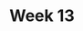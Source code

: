 ---
week: 13
title: Week 13
overview: |
  Input/Output, Ambient, "Field trip"
days:
  - "2022-04-26"
  - "2022-04-28"
  - "2022-04-29"
activeDate: "2022-04-24"
---